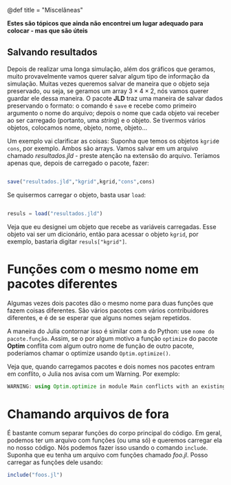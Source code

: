 @def title = "Miscelâneas"

**Estes são tópicos que ainda não encontrei um lugar adequado para colocar - mas que são úteis**

## Salvando resultados

Depois de realizar uma longa simulação, além dos gráficos que geramos, muito provavelmente vamos querer salvar algum tipo de informação da simulação. Muitas vezes queremos salvar de maneira que o objeto seja preservado, ou seja, se geramos um array $3 \times 4 \times 2$, nós vamos querer guardar ele dessa maneira. O pacote **JLD** traz uma maneira de salvar dados preservando o formato: o comando é `save` e recebe como primeiro argumento o nome do arquivo; depois o nome que cada objeto vai receber ao ser carregado (portanto, uma _string_) e o objeto. Se tivermos vários objetos, colocamos nome, objeto, nome, objeto...

Um exemplo vai clarificar as coisas: Suponha que temos os objetos `kgrid`e `cons`, por exemplo. Ambos são arrays. Vamos salvar em um arquivo chamado _resultados.jld_ - preste atenção na extensão do arquivo. Teríamos apenas que, depois de carregado o pacote, fazer:

```julia

save("resultados.jld","kgrid",kgrid,"cons",cons)

```

Se quisermos carregar o objeto, basta usar `load`:

```julia

resuls = load("resultados.jld")

```

Veja que eu designei um objeto que recebe as variáveis carregadas. Esse objeto vai ser um dicionário, então para acessar o objeto `kgrid`, por exemplo, bastaria digitar `resuls["kgrid"]`.

# Funções com o mesmo nome em pacotes diferentes

Algumas vezes dois pacotes dão o mesmo nome para duas funções que fazem coisas diferentes. São vários pacotes com vários contribuidores diferentes, e é de se esperar que alguns nomes sejam repetidos.

A maneira do Julia contornar isso é similar com a do Python: use `nome do pacote.função`. Assim, se o por algum motivo a função `optimize` do pacote **Optim** conflita com algum outro nome de função de outro pacote, poderíamos chamar o optimize usando `Optim.optimize()`.

Veja que, quando carregamos pacotes e dois nomes nos pacotes entram em conflito, o Julia nos avisa com um Warning. Por exemplo:

```julia
WARNING: using Optim.optimize in module Main conflicts with an existing identifier.
```

# Chamando arquivos de fora

É bastante comum separar funções do corpo principal do código. Em geral, podemos ter um arquivo com funções (ou uma só) e queremos carregar ela no nosso código. Nós podemos fazer isso usando o comando `include`. Suponha que eu tenha um arquivo com funções chamado _foo.jl_. Posso carregar as funções dele usando:

```julia
include("foos.jl")
```
